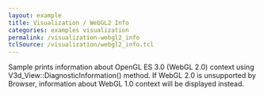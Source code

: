```yaml
---
layout: example
title: Visualization / WebGL2 Info
categories: examples visualization
permalink: /visualization-webgl2_info
tclSource: /visualization/webgl2_info.tcl
---
```


Sample prints information about OpenGL ES 3.0 (WebGL 2.0) context using V3d_View::DiagnosticInformation() method.
If WebGL 2.0 is unsupported by Browser, information about WebGL 1.0 context will be displayed instead.
